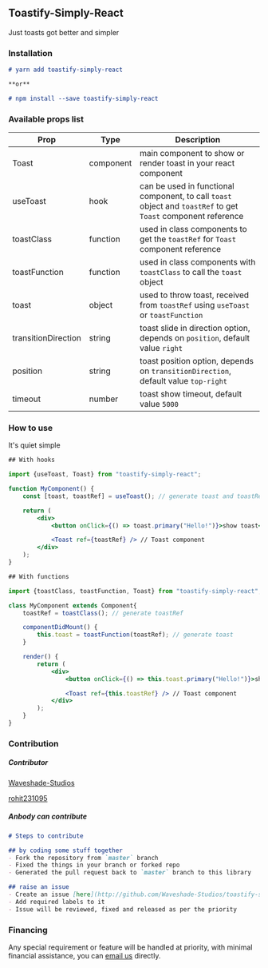 ## Toastify-Simply-React

Just toasts got better and simpler

### Installation

```markdown
# yarn add toastify-simply-react

**or**

# npm install --save toastify-simply-react
```

### Available props list

Prop | Type | Description
---- | ---- | -----------
Toast | component | main component to show or render toast in your react component
useToast | hook | can be used in functional component, to call `toast` object and `toastRef` to get `Toast` component reference
toastClass | function | used in class components to get the `toastRef` for `Toast` component reference
toastFunction | function | used in class components with `toastClass` to call the `toast` object
toast | object | used to throw toast, received from `toastRef` using `useToast` or `toastFunction`
transitionDirection | string | toast slide in direction option, depends on `position`, default value `right`
position | string | toast position option, depends on `transitionDirection`, default value `top-right`
timeout | number | toast show timeout, default value `5000`

### How to use

It's quiet simple

```jsx
## With hooks

import {useToast, Toast} from "toastify-simply-react";

function MyComponent() {
    const [toast, toastRef] = useToast(); // generate toast and toastRef

    return (
        <div>
            <button onClick={() => toast.primary("Hello!")}>show toast</button>

            <Toast ref={toastRef} /> // Toast component
        </div>
    );
}

## With functions

import {toastClass, toastFunction, Toast} from "toastify-simply-react";

class MyComponent extends Component{
    toastRef = toastClass(); // generate toastRef

    componentDidMount() {
        this.toast = toastFunction(toastRef); // generate toast
    }

    render() {
        return (
            <div>
                <button onClick={() => this.toast.primary("Hello!")}>show toast</button>

                <Toast ref={this.toastRef} /> // Toast component
            </div>
        );
    }
}
```

### Contribution

##### Contributor

<link href="https://github.com/Waveshade-Studios" />

[Waveshade-Studios](https://github.com/Waveshade-Studios)

[rohit231095](https://github.com/rohit231095)

##### Anbody can contribute

```markdown
# Steps to contribute

## by coding some stuff together
- Fork the repository from `master` branch
- Fixed the things in your branch or forked repo
- Generated the pull request back to `master` branch to this library

## raise an issue
- Create an issue [here](http://github.com/Waveshade-Studios/toastify-simply-react/issues)
- Add required labels to it
- Issue will be reviewed, fixed and released as per the priority
```

### Financing

Any special requirement or feature will be handled at priority, with minimal financial assistance, you can [email us](mailto:waveshade.studios@gmail.com?subject=Proposal-Toastify-Simply-React) directly.